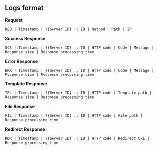 ## Logs format

**Request**

`REQ | Timestamp | ?{Server ID} :: ID | Method | Path | IP`

**Success Response**

`SCS | Timestamp | ?{Server ID} :: ID | HTTP code | Code | Message | Response size | Response processing time`

**Error Response**

`ERR | Timestamp | ?{Server ID} :: ID | HTTP code | Code | Message | Response size | Response processing time`

**Template Response**

`TPL | Timestamp | ?{Server ID} :: ID | HTTP code | Template path | Response size | Response processing time`

**File Response**

`FIL | Timestamp | ?{Server ID} :: ID | HTTP code | File path | Response processing time`

**Redirect Response**

`RDR | Timestamp | ?{Server ID} :: ID | HTTP code | Redirect URL | Response processing time`

